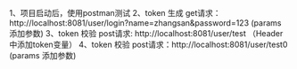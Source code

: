1、项目启动后，使用postman测试
2、token 生成 get请求：http://localhost:8081/user/login?name=zhangsan&password=123  (params 添加参数)
3、token 校验 post请求: http://localhost:8081/user/test   （Header中添加token变量）
4、token 校验 post请求：http://localhost:8081/user/test0   (params 添加参数)

